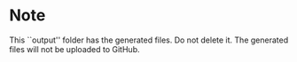 # Note
This ``output'' folder has the generated files. Do not delete it.
The generated files will not be uploaded to GitHub.